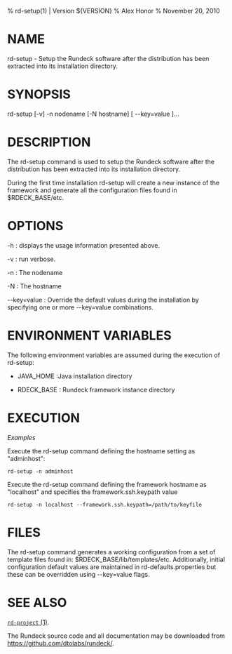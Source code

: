 % rd-setup(1) | Version ${VERSION}
% Alex Honor
% November 20, 2010

# NAME

rd-setup - Setup the Rundeck software after the distribution has been extracted into its installation directory.

# SYNOPSIS

rd-setup [-v] -n nodename [-N hostname] [ \--key=value ]...

# DESCRIPTION

The rd-setup command is used to setup the Rundeck software after the distribution has been extracted into its installation directory.

During the first time installation rd-setup
will create a new instance of the framework and generate all the
configuration files found in $RDECK_BASE/etc.

# OPTIONS

-h
: displays the usage information presented above.

-v
: run verbose.

-n
: The nodename

-N
: The hostname

\--key=value
: Override the default values during the installation by specifying one or more \--key=value combinations.

# ENVIRONMENT VARIABLES #

The following environment variables are assumed during the execution
of rd-setup:

* JAVA_HOME
:Java installation directory

* RDECK_BASE
: Rundeck framework instance directory

# EXECUTION #

*Examples*

Execute the rd-setup command defining the hostname setting as
"adminhost":

    rd-setup -n adminhost

Execute the rd-setup command defining the framework hostname as
"localhost" and specifies the framework.ssh.keypath value

    rd-setup -n localhost --framework.ssh.keypath=/path/to/keyfile

# FILES #

The rd-setup command generates a working configuration from a set of
template files found in: $RDECK_BASE/lib/templates/etc. Additionally,
initial configuration default values are maintained in
rd-defaults.properties but these can be overridden using
\--key=value flags.

# SEE ALSO

[`rd-project` (1)](rd-project.html).

The Rundeck source code and all documentation may be downloaded from
<https://github.com/dtolabs/rundeck/>.
